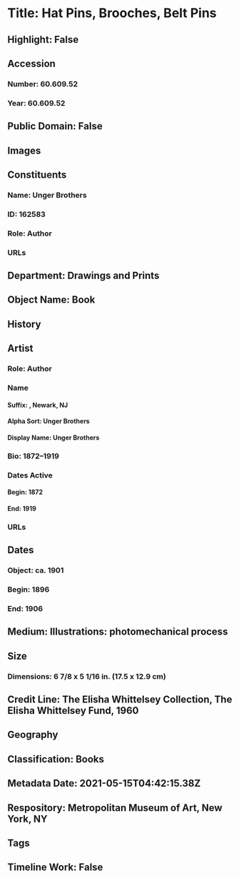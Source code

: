 # Title: Hat Pins, Brooches, Belt Pins
## Highlight: False
## Accession
### Number: 60.609.52
### Year: 60.609.52
## Public Domain: False
## Images
## Constituents
### Name: Unger Brothers
### ID: 162583
### Role: Author
### URLs
## Department: Drawings and Prints
## Object Name: Book
## History
## Artist
### Role: Author
### Name
#### Suffix: , Newark, NJ
#### Alpha Sort: Unger Brothers
#### Display Name: Unger Brothers
### Bio: 1872–1919
### Dates Active
#### Begin: 1872
#### End: 1919
### URLs
## Dates
### Object: ca. 1901
### Begin: 1896
### End: 1906
## Medium: Illustrations: photomechanical process
## Size
### Dimensions: 6 7/8 x 5 1/16 in. (17.5 x 12.9 cm)
## Credit Line: The Elisha Whittelsey Collection, The Elisha Whittelsey Fund, 1960
## Geography
## Classification: Books
## Metadata Date: 2021-05-15T04:42:15.38Z
## Respository: Metropolitan Museum of Art, New York, NY
## Tags
## Timeline Work: False